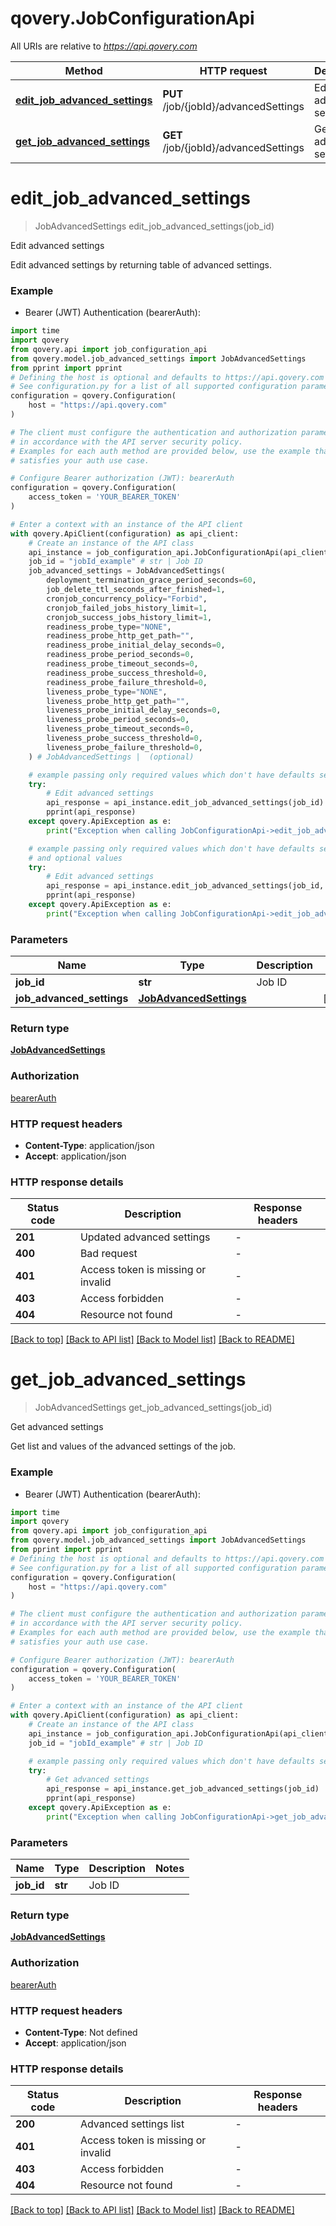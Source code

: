 # qovery.JobConfigurationApi

All URIs are relative to *https://api.qovery.com*

Method | HTTP request | Description
------------- | ------------- | -------------
[**edit_job_advanced_settings**](JobConfigurationApi.md#edit_job_advanced_settings) | **PUT** /job/{jobId}/advancedSettings | Edit advanced settings
[**get_job_advanced_settings**](JobConfigurationApi.md#get_job_advanced_settings) | **GET** /job/{jobId}/advancedSettings | Get advanced settings


# **edit_job_advanced_settings**
> JobAdvancedSettings edit_job_advanced_settings(job_id)

Edit advanced settings

Edit advanced settings by returning table of advanced settings.

### Example

* Bearer (JWT) Authentication (bearerAuth):

```python
import time
import qovery
from qovery.api import job_configuration_api
from qovery.model.job_advanced_settings import JobAdvancedSettings
from pprint import pprint
# Defining the host is optional and defaults to https://api.qovery.com
# See configuration.py for a list of all supported configuration parameters.
configuration = qovery.Configuration(
    host = "https://api.qovery.com"
)

# The client must configure the authentication and authorization parameters
# in accordance with the API server security policy.
# Examples for each auth method are provided below, use the example that
# satisfies your auth use case.

# Configure Bearer authorization (JWT): bearerAuth
configuration = qovery.Configuration(
    access_token = 'YOUR_BEARER_TOKEN'
)

# Enter a context with an instance of the API client
with qovery.ApiClient(configuration) as api_client:
    # Create an instance of the API class
    api_instance = job_configuration_api.JobConfigurationApi(api_client)
    job_id = "jobId_example" # str | Job ID
    job_advanced_settings = JobAdvancedSettings(
        deployment_termination_grace_period_seconds=60,
        job_delete_ttl_seconds_after_finished=1,
        cronjob_concurrency_policy="Forbid",
        cronjob_failed_jobs_history_limit=1,
        cronjob_success_jobs_history_limit=1,
        readiness_probe_type="NONE",
        readiness_probe_http_get_path="",
        readiness_probe_initial_delay_seconds=0,
        readiness_probe_period_seconds=0,
        readiness_probe_timeout_seconds=0,
        readiness_probe_success_threshold=0,
        readiness_probe_failure_threshold=0,
        liveness_probe_type="NONE",
        liveness_probe_http_get_path="",
        liveness_probe_initial_delay_seconds=0,
        liveness_probe_period_seconds=0,
        liveness_probe_timeout_seconds=0,
        liveness_probe_success_threshold=0,
        liveness_probe_failure_threshold=0,
    ) # JobAdvancedSettings |  (optional)

    # example passing only required values which don't have defaults set
    try:
        # Edit advanced settings
        api_response = api_instance.edit_job_advanced_settings(job_id)
        pprint(api_response)
    except qovery.ApiException as e:
        print("Exception when calling JobConfigurationApi->edit_job_advanced_settings: %s\n" % e)

    # example passing only required values which don't have defaults set
    # and optional values
    try:
        # Edit advanced settings
        api_response = api_instance.edit_job_advanced_settings(job_id, job_advanced_settings=job_advanced_settings)
        pprint(api_response)
    except qovery.ApiException as e:
        print("Exception when calling JobConfigurationApi->edit_job_advanced_settings: %s\n" % e)
```


### Parameters

Name | Type | Description  | Notes
------------- | ------------- | ------------- | -------------
 **job_id** | **str**| Job ID |
 **job_advanced_settings** | [**JobAdvancedSettings**](JobAdvancedSettings.md)|  | [optional]

### Return type

[**JobAdvancedSettings**](JobAdvancedSettings.md)

### Authorization

[bearerAuth](../README.md#bearerAuth)

### HTTP request headers

 - **Content-Type**: application/json
 - **Accept**: application/json


### HTTP response details

| Status code | Description | Response headers |
|-------------|-------------|------------------|
**201** | Updated advanced settings |  -  |
**400** | Bad request |  -  |
**401** | Access token is missing or invalid |  -  |
**403** | Access forbidden |  -  |
**404** | Resource not found |  -  |

[[Back to top]](#) [[Back to API list]](../README.md#documentation-for-api-endpoints) [[Back to Model list]](../README.md#documentation-for-models) [[Back to README]](../README.md)

# **get_job_advanced_settings**
> JobAdvancedSettings get_job_advanced_settings(job_id)

Get advanced settings

Get list and values of the advanced settings of the job.

### Example

* Bearer (JWT) Authentication (bearerAuth):

```python
import time
import qovery
from qovery.api import job_configuration_api
from qovery.model.job_advanced_settings import JobAdvancedSettings
from pprint import pprint
# Defining the host is optional and defaults to https://api.qovery.com
# See configuration.py for a list of all supported configuration parameters.
configuration = qovery.Configuration(
    host = "https://api.qovery.com"
)

# The client must configure the authentication and authorization parameters
# in accordance with the API server security policy.
# Examples for each auth method are provided below, use the example that
# satisfies your auth use case.

# Configure Bearer authorization (JWT): bearerAuth
configuration = qovery.Configuration(
    access_token = 'YOUR_BEARER_TOKEN'
)

# Enter a context with an instance of the API client
with qovery.ApiClient(configuration) as api_client:
    # Create an instance of the API class
    api_instance = job_configuration_api.JobConfigurationApi(api_client)
    job_id = "jobId_example" # str | Job ID

    # example passing only required values which don't have defaults set
    try:
        # Get advanced settings
        api_response = api_instance.get_job_advanced_settings(job_id)
        pprint(api_response)
    except qovery.ApiException as e:
        print("Exception when calling JobConfigurationApi->get_job_advanced_settings: %s\n" % e)
```


### Parameters

Name | Type | Description  | Notes
------------- | ------------- | ------------- | -------------
 **job_id** | **str**| Job ID |

### Return type

[**JobAdvancedSettings**](JobAdvancedSettings.md)

### Authorization

[bearerAuth](../README.md#bearerAuth)

### HTTP request headers

 - **Content-Type**: Not defined
 - **Accept**: application/json


### HTTP response details

| Status code | Description | Response headers |
|-------------|-------------|------------------|
**200** | Advanced settings list |  -  |
**401** | Access token is missing or invalid |  -  |
**403** | Access forbidden |  -  |
**404** | Resource not found |  -  |

[[Back to top]](#) [[Back to API list]](../README.md#documentation-for-api-endpoints) [[Back to Model list]](../README.md#documentation-for-models) [[Back to README]](../README.md)

